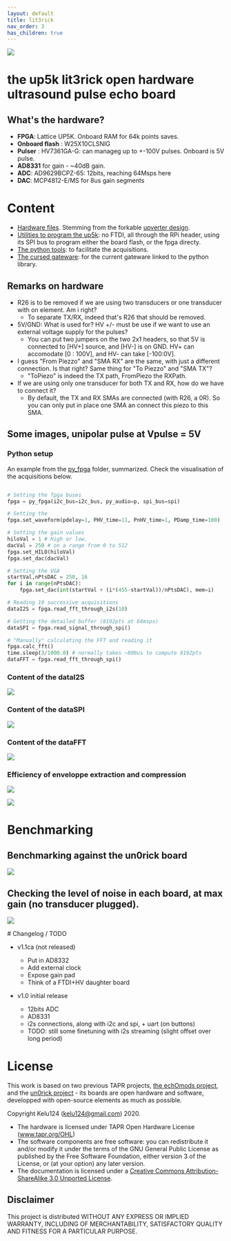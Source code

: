 ```yaml
---
layout: default
title: lit3rick
nav_order: 3
has_children: true
---
```



![](https://raw.githubusercontent.com/kelu124/lit3rick/master/images/top.jpg)

# the up5k lit3rick open hardware ultrasound pulse echo board

## What's the hardware?

* __FPGA__: Lattice UP5K. Onboard RAM for 64k points saves.
* __Onboard flash__ : W25X10CLSNIG
* __Pulser__ : HV7361GA-G: can manageg up to +-100V pulses. Onboard is 5V pulse.
* __AD8331__ for gain - ~40dB gain.
* __ADC__: AD9629BCPZ-65: 12bits, reaching 64Msps here
* __DAC__: MCP4812-E/MS for 8us gain segments

# Content

* [Hardware files](https://github.com/kelu124/lit3rick/tree/master/hardware). Stemming from the forkable [upverter design](https://upverter.com/design/kelu124/lit3rick/).
* [Utilities to program the up5k](https://github.com/kelu124/lit3rick/tree/master/program): no FTDI, all through the RPi header, using its SPI bus to program either the board flash, or the fpga directy.
* [The python tools](https://github.com/kelu124/lit3rick/tree/master/py_fpga): to facilitate the acquisitions.
* [The cursed gateware](https://github.com/kelu124/lit3rick/tree/master/verilog): for the current gateware linked to the python library.

## Remarks on hardware

* R26 is to be removed if we are using two transducers or one transducer with on element. Am i right?
  * To separate TX/RX, indeed that's R26 that should be removed.
* 5V/GND: What is used for? HV +/- must be use if we want to use an external voltage supply for the pulses?
  * You can put two jumpers on the two 2x1 headers, so that 5V is connected to [HV+] source, and [HV-] is on GND. HV+ can accomodate [0 : 100V], and HV- can take [-100:0V]. 
* I guess "From Piezzo" and "SMA RX" are the same, with just a different connection. Is that right? Same thing for "To Piezzo" and "SMA TX"?
  * "ToPiezo" is indeed the TX path, FromPiezo the RXPath.
* If we are using only one transducer for both TX and RX, how do we have to connect it?
  * By default, the TX and RX SMAs are connected (with R26, a 0R). So you can only put in place one SMA an connect this piezo to this SMA.

## Some images, unipolar pulse at Vpulse = 5V

### Python setup

An example from the [py_fpga](https://github.com/kelu124/lit3rick/tree/master/py_fpga) folder, summarized. Check the visualisation of the acquisitions below.

```python

# Setting the fpga buses
fpga = py_fpga(i2c_bus=i2c_bus, py_audio=p, spi_bus=spi)

# Setting the 
fpga.set_waveform(pdelay=1, PHV_time=11, PnHV_time=1, PDamp_time=100)

# Setting the gain values
hiloVal = 1 # High or low.
dacVal = 250 # on a range from 0 to 512
fpga.set_HILO(hiloVal)
fpga.set_dac(dacVal)

# Setting the VGA
startVal,nPtsDAC = 250, 16
for i in range(nPtsDAC):
	fpga.set_dac(int(startVal + (i*(455-startVal))/nPtsDAC), mem=i)

# Reading 10 successive acquisitions
dataI2S = fpga.read_fft_through_i2s(10)

# Getting the detailed buffer (8192pts at 64msps)
dataSPI = fpga.read_signal_through_spi()

# "Manually" calculating the FFT and reading it
fpga.calc_fft() 
time.sleep(3/1000.0) # normally takes ~800us to compute 8192pts
dataFFT = fpga.read_fft_through_spi()

```

### Content of the dataI2S

![](https://raw.githubusercontent.com/kelu124/lit3rick/master/images/i2s.png)

### Content of the dataSPI

![](https://raw.githubusercontent.com/kelu124/lit3rick/master/images/raw_ref.png)

### Content of the dataFFT

![](https://raw.githubusercontent.com/kelu124/lit3rick/master/images/fpga_fft.png)

### Efficiency of enveloppe extraction and compression

![](https://raw.githubusercontent.com/kelu124/lit3rick/master/sample_acqs/lit3rick_i2s/lit3_i2s.jpg)

![](https://raw.githubusercontent.com/kelu124/lit3rick/master/sample_acqs/lit3rick_i2s/lit3_i2s_detailed.jpg)

# Benchmarking

## Benchmarking against the un0rick board 

![](https://raw.githubusercontent.com/kelu124/lit3rick/master/sample_acqs/compare_maxgain_b_90V.jpg)

## Checking the level of noise in each board, at max gain (no transducer plugged).

![](https://raw.githubusercontent.com/kelu124/lit3rick/master/sample_acqs/compare_noise.jpg)

# Changelog / TODO

* v1.1ca (not released)
  * Put in AD8332
  * Add external clock
  * Expose gain pad
  * Think of a FTDI+HV daughter board

* v1.0 initial release
  * 12bits ADC
  * AD8331
  * i2s connections, along with i2c and spi, + uart (on buttons)
  * TODO: still some finetuning with i2s streaming (slight offset over long period)
 
# License

This work is based on two previous TAPR projects, [the echOmods project](https://github.com/kelu124/echomods/), and the [un0rick project](https://github.com/kelu124/un0rick) - its boards are open hardware and software, developped with open-source elements as much as possible.

Copyright Kelu124 (kelu124@gmail.com) 2020.

* The hardware is licensed under TAPR Open Hardware License (www.tapr.org/OHL)
* The software components are free software: you can redistribute it and/or modify it under the terms of the GNU General Public License as published by the Free Software Foundation, either version 3 of the License, or (at your option) any later version.
* The documentation is licensed under a [Creative Commons Attribution-ShareAlike 3.0 Unported License](http://creativecommons.org/licenses/by-sa/3.0/).

## Disclaimer

This project is distributed WITHOUT ANY EXPRESS OR IMPLIED WARRANTY, INCLUDING OF MERCHANTABILITY, SATISFACTORY QUALITY AND FITNESS FOR A PARTICULAR PURPOSE. 

